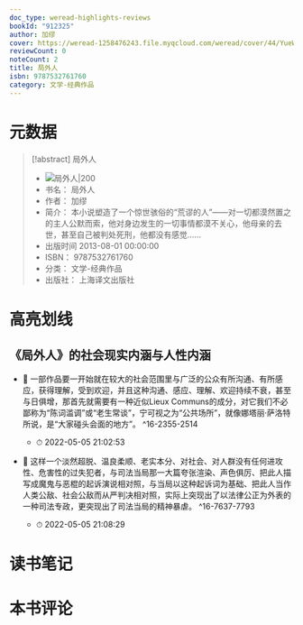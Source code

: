 ```yaml
---
doc_type: weread-highlights-reviews
bookId: "912325"
author: 加缪
cover: https://weread-1258476243.file.myqcloud.com/weread/cover/44/YueWen_912325/t7_YueWen_912325.jpg
reviewCount: 0
noteCount: 2
title: 局外人
isbn: 9787532761760
category: 文学-经典作品
---
```

# 元数据
> [!abstract] 局外人
> - ![ 局外人|200](https://weread-1258476243.file.myqcloud.com/weread/cover/44/YueWen_912325/t7_YueWen_912325.jpg)
> - 书名： 局外人
> - 作者： 加缪
> - 简介： 本小说塑造了一个惊世骇俗的“荒谬的人”——对一切都漠然置之的主人公默而索，他对身边发生的一切事情都漠不关心，他母亲的去世，甚至自己被判处死刑，他都没有感觉……
> - 出版时间 2013-08-01 00:00:00
> - ISBN： 9787532761760
> - 分类： 文学-经典作品
> - 出版社： 上海译文出版社

# 高亮划线

## 《局外人》的社会现实内涵与人性内涵


- 📌 一部作品要一开始就在较大的社会范围里与广泛的公众有所沟通、有所感应，获得理解，受到欢迎，并且这种沟通、感应、理解、欢迎持续不衰，甚至与日俱增，那首先就需要有一种近似Lieux Communs的成分，对它我们不必鄙称为“陈词滥调”或“老生常谈”，宁可视之为“公共场所”，就像娜塔丽·萨洛特所说，是“大家碰头会面的地方”。 ^16-2355-2514
    - ⏱ 2022-05-05 21:02:53 

- 📌 这样一个淡然超脱、温良柔顺、老实本分、对社会、对人群没有任何进攻性、危害性的过失犯者，与司法当局那一大篇夸张渲染、声色俱厉、把此人描写成魔鬼与恶棍的起诉演说相对照，与当局以这种起诉词为基础、把此人当作人类公敌、社会公敌而从严判决相对照，实际上突现出了以法律公正为外表的一种司法专政，更突现出了司法当局的精神暴虐。 ^16-7637-7793
    - ⏱ 2022-05-05 21:08:29 
# 读书笔记

# 本书评论
